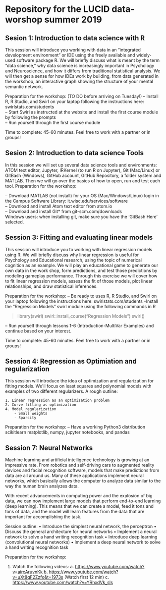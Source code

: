 # Repository for the LUCID data-worshop summer 2019

## Sesion 1: Introduction to data science with R

This session will introduce you working with data in an “integrated development environment” or IDE using the freely available and widely-used software package R. We will briefly discuss what is meant by the term “data science,” why data science is increasingly important in Psychology and Neuroscience, and how it differs from traditional statistical analysis. We will then get a sense for how IDEs work by building, from data generated in the workshop, an interactive graph showing the structure of your mental semantic network.

Preparation for the workshop: (TO DO before arriving on Tuesday!)
– Install R, R Studio, and Swirl on your laptop following the instructions here: swirlstats.com/students  
– Start Swirl as instructed at the website and install the first course module by following the prompts  
– Run yourself through the first course module  

Time to complete: 45-60 minutes. Feel free to work with a partner or in groups!

## Sesion 2: Introduction to data science Tools

In this session we will set up several data science tools and environments: ATOM text editor, Jupyter, IRKernel (to run R on Jupyter), Git (Mac/Linux) or GitBash (Windows), GitHub account, GitHub Repository, a folder system and MATLAB. Then we will go over the basics of how to open, run and test each tool.
Preparation for the workshop:

– Download MATLAB (not install) for your OS (Mac/Windows/Linux) login in the Campus Software Library: it.wisc.edu/services/software  
– Download and install Atom text editor from atom.io  
– Download and install Git* from git-scm.com/downloads  
Windows users: when installing git, make sure you have the ‘GitBash Here’ selected.

## Session 3: Fitting and evaluating linear models

This session will introduce you to working with linear regression models using R. We will briefly discuss why linear regression is useful for Psychology and Educational research, using the topic of numerical cognition as an example.  We will play an educational game to generate our own data in the work shop, form predictions, and test those predictions by modeling gameplay performance. Through this exercise we will cover how to fit linear regression models, assess the fit of those models, plot linear relationships, and draw statistical inferences.

Preparation for the workshop:
– Be ready to uses R, R Studio, and Swirl on your laptop following the instructions here: swirlstats.com/students
–Install the “Regression Models” swirl module using the following commands in R
> library(swirl)
> swirl::install_course(“Regression Models”)
> swirl()

– Run yourself through lessons 1-6 (Introduction-MultiVar Examples) and continue based on your interest.

Time to complete: 45-60 minutes. Feel free to work with a partner or in groups!

## Session 4: Regression as Optimiation and regularization

This session will introduce the idea of optimization and regularization for fitting models.  We'll focus on least squares and polynomial models with examples of two different regularizers.
A rough outline:

    1. Linear regression as an optimization problem
    2. Curve fitting as optimization
    4. Model regularization
        - Small weights
        - Sparsity

Preparation for the workshop:
– Have a working Python3 distribution scikitlearn matplotlib, numpy, jupyter notebooks, and pandas


## Session 7: Neural Networks

Machine learning and artificial intelligence technology is growing at an impressive rate. From robotics and self-driving cars to augmented reality devices and facial recognition software, models that make predictions from data are all around us. Many of these applications implement neural networks, which basically allows the computer to analyze data similar to the way the human brain analyzes data.

With recent advancements in computing power and the explosion of big data, we can now implement large models that perform end-to-end learning (deep learning). This means that we can create a model, feed it tons and tons of data, and the model will learn features from the data that are important for accomplishing the task. 

Session outline:
•	Introduce the simplest neural network, the perceptron 
•	Discuss the general architecture for neural networks
•	Implement a neural network to solve a hand writing recognition task
•	Introduce deep learning (convolutional neural networks)
•	Implement a deep neural network to solve a hand writing recognition task

Preparation for the workshop:
1.	Watch the following videos:
	a.	https://www.youtube.com/watch?v=aircAruvnKk
	b.	https://www.youtube.com/watch?v=uXt8qF2Zzfo&t=1973s (Watch first 12 min)
	c.	https://www.youtube.com/watch?v=YRhxdVk_sIs

